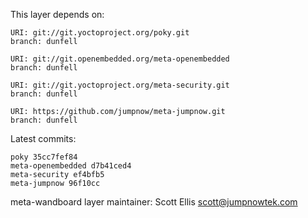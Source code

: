 This layer depends on:

    URI: git://git.yoctoproject.org/poky.git
    branch: dunfell

    URI: git://git.openembedded.org/meta-openembedded
    branch: dunfell

    URI: git://git.yoctoproject.org/meta-security.git
    branch: dunfell

    URI: https://github.com/jumpnow/meta-jumpnow.git
    branch: dunfell

Latest commits:

    poky 35cc7fef84
    meta-openembedded d7b41ced4
    meta-security ef4bfb5
    meta-jumpnow 96f10cc

meta-wandboard layer maintainer: Scott Ellis <scott@jumpnowtek.com>
